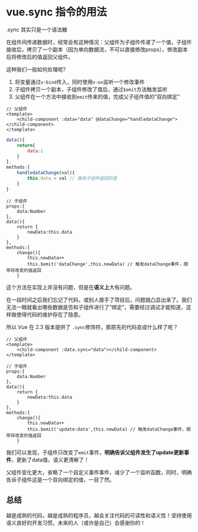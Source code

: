 # vue.sync 指令的用法

.sync 其实只是一个语法糖

在组件间传递数据时，经常会有这种情况：父组件为子组件传递了一个值，子组件接收后，拷贝了一个副本（因为单向数据流，不可以直接修改props），修改副本后将修改后的值返回父组件。

这种我们一般如何处理呢?

1. 将变量通过`v-bind`传入，同时使用`v-on`监听一个修改事件
2. 子组件拷贝一个副本，子组件修改了值后，通过`$emit`方法触发监听
3. 父组件在一个方法中接收到`emit`传来的值，完成父子组件值的“双向绑定”

```vue
// 父组件
<template>
	<child-component :data="data" @dataChange="handledataChange"></child-component>
</template>
```

```js
data(){
    return{
        data:1
    }
},
methods:{
	handledataChange(val){
		this.data = val // 接收子组件返回的值
	}
}
```

```vue
// 子组件
props:{
	data:Number
},
data(){
	return {
		newData:this.data
	}
},
methods:{
	change(){
		this.newData++
		this.$emit('dataChange',this.newData) // 触发dataChange事件，顺带将改变的值返回
	}
```

这个方法在实现上并没有问题，但是在**语义上**大有问题。

在一段时间之后我们忘记了代码，或别人接手了项目后，问题就凸显出来了。我们无法一眼就看出哪些数据是否和子组件进行了“绑定”，需要经过调试才能知道，这样做使得代码的维护存在了隐患。

所以 Vue 在 2.3 版本提供了 `.sync`修饰符，那原先的代码变成什么样了呢？

```vue
// 父组件
<template>
	<child-component :data.sync="data"></child-component>
</template>
```

```vue
// 子组件
props:{
	data:Number
},
data(){
	return {
		newData:this.data
	}
},
methods:{
	change(){
		this.newData++
		this.$emit('update:data',this.newData) // 触发dataChange事件，顺带将改变的值返回
	}
```

我们可以发现，子组件只改变了`emit`事件，**明确告诉父组件发生了update更新事件**，更新了data值，语义更清晰了！

父组件变化更大，省略了一个自定义事件事件，减少了一个监听函数，同时，明确告诉子组件这是一个双向绑定的值，一目了然。

## 总结

越是成熟的代码，越是成熟的程序员，越会关注代码的可读性和语义性！坚持使用语义良好的开发习惯，未来的人（或许是自己）会感谢你的！